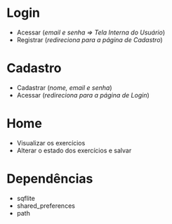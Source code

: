 # Login #
 - Acessar (*email e senha => Tela Interna do Usuário*)
 - Registrar (*redireciona para a página de Cadastro*)

# Cadastro #
 - Cadastrar (*nome, email e senha*)
 - Acessar (*redireciona para a página de Login*)

# Home #
 - Visualizar os exercícios
 - Alterar o estado dos exercícios e salvar

# Dependências #
 - sqflite
 - shared_preferences
 - path